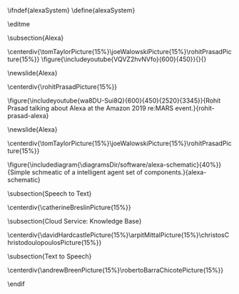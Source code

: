 \ifndef{alexaSystem}
\define{alexaSystem}

\editme

\subsection{Alexa}

\centerdiv{\tomTaylorPicture{15%}\joeWalowskiPicture{15%}\rohitPrasadPicture{15%}}
\figure{\includeyoutube{VQVZ2hvNVfo}{600}{450}}{}{}

\newslide{Alexa}

\centerdiv{\rohitPrasadPicture{15%}}

\figure{\includeyoutube{wa8DU-Sui8Q}{600}{450}{2520}{3345}}{Rohit Prasad talking about Alexa at the Amazon 2019 re:MARS event.}{rohit-prasad-alexa}

\newslide{Alexa}

\centerdiv{\tomTaylorPicture{15%}\joeWalowskiPicture{15%}\rohitPrasadPicture{15%}}

\figure{\includediagram{\diagramsDir/software/alexa-schematic}{40%}}{Simple schmeatic of a intelligent agent set of components.}{alexa-schematic}

\subsection{Speech to Text}

\centerdiv{\catherineBreslinPicture{15%}}

\subsection{Cloud Service: Knowledge Base}

\centerdiv{\davidHardcastlePicture{15%}\arpitMittalPicture{15%}\christosChristodoulopoulosPicture{15%}}

\subsection{Text to Speech}

\centerdiv{\andrewBreenPicture{15%}\robertoBarraChicotePicture{15%}}

\endif

